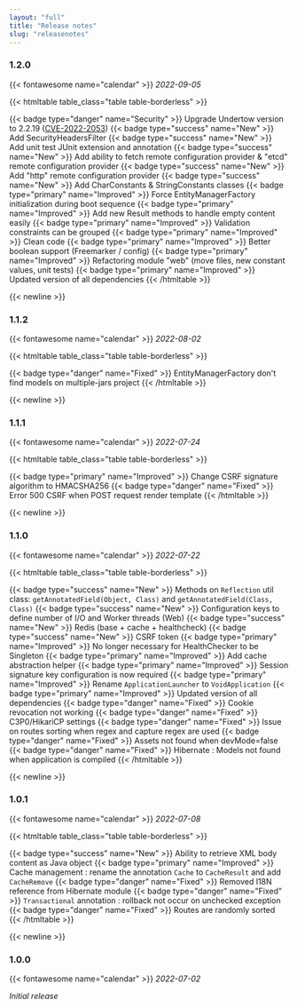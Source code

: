 ```yaml
---
layout: "full"
title: "Release notes"
slug: "releasenotes"
---
```


### 1.2.0
{{< fontawesome name="calendar" >}}  *2022-09-05*

{{< htmltable table_class="table table-borderless" >}}
<tr>
  <td class="text-end" width=90px>{{< badge type="danger" name="Security" >}}</td>
  <td>Upgrade Undertow version to 2.2.19 (<a href="https://github.com/advisories/GHSA-95rf-557x-44g5">CVE-2022-2053</a>)</td>
</tr>
<tr>
  <td class="text-end" width=90px>{{< badge type="success" name="New" >}}</td>
  <td>Add SecurityHeadersFilter</td>
</tr>
<tr>
  <td class="text-end" width=90px>{{< badge type="success" name="New" >}}</td>
  <td>Add unit test JUnit extension and annotation</td>
</tr>
<tr>
  <td class="text-end" width=90px>{{< badge type="success" name="New" >}}</td>
  <td>Add ability to fetch remote configuration provider & "etcd" remote configuration provider</td>
</tr>
<tr>
  <td class="text-end" width=90px>{{< badge type="success" name="New" >}}</td>
  <td>Add "http" remote configuration provider</td>
</tr>
<tr>
  <td class="text-end" width=90px>{{< badge type="success" name="New" >}}</td>
  <td>Add CharConstants & StringConstants classes</td>
</tr>
<tr>
  <td class="text-end" width=90px>{{< badge type="primary" name="Improved" >}}</td>
  <td>Force EntityManagerFactory initialization during boot sequence</td>
</tr>
<tr>
  <td class="text-end" width=90px>{{< badge type="primary" name="Improved" >}}</td>
  <td>Add new Result methods to handle empty content easily</td>
</tr>
<tr>
  <td class="text-end" width=90px>{{< badge type="primary" name="Improved" >}}</td>
  <td>Validation constraints can be grouped</td>
</tr>
<tr>
  <td class="text-end" width=90px>{{< badge type="primary" name="Improved" >}}</td>
  <td>Clean code</td>
</tr>
<tr>
  <td class="text-end" width=90px>{{< badge type="primary" name="Improved" >}}</td>
  <td>Better boolean support (Freemarker / config)</td>
</tr>
<tr>
  <td class="text-end" width=90px>{{< badge type="primary" name="Improved" >}}</td>
  <td>Refactoring module "web" (move files, new constant values, unit tests)</td>
</tr>
<tr>
  <td class="text-end" width=90px>{{< badge type="primary" name="Improved" >}}</td>
  <td>Updated version of all dependencies</td>
</tr>
{{< /htmltable >}}



{{< newline >}}
### 1.1.2
{{< fontawesome name="calendar" >}}  *2022-08-02*

{{< htmltable table_class="table table-borderless" >}}
<tr>
  <td class="text-end" width=90px>{{< badge type="danger" name="Fixed" >}}</td>
  <td>EntityManagerFactory don't find models on multiple-jars project</td>
</tr>
{{< /htmltable >}}



{{< newline >}}
### 1.1.1
{{< fontawesome name="calendar" >}}  *2022-07-24*

{{< htmltable table_class="table table-borderless" >}}
<tr>
  <td class="text-end" width=90px>{{< badge type="primary" name="Improved" >}}</td>
  <td>Change CSRF signature algorithm to HMACSHA256</td>
</tr>
<tr>
  <td class="text-end" width=90px>{{< badge type="danger" name="Fixed" >}}</td>
  <td>Error 500 CSRF when POST request render template</td>
</tr>
{{< /htmltable >}}



{{< newline >}}
### 1.1.0
{{< fontawesome name="calendar" >}}  *2022-07-22*

{{< htmltable table_class="table table-borderless" >}}
<tr>
  <td class="text-end" width=90px>{{< badge type="success" name="New" >}}</td>
  <td>Methods on <code>Reflection</code> util class: <code>getAnnotatedField(Object, Class<? extends Annotation>)</code> and <code>getAnnotatedField(Class, Class<? extends Annotation>)</code></td>
</tr>
<tr>
  <td class="text-end" width=90px>{{< badge type="success" name="New" >}}</td>
  <td>Configuration keys to define number of I/O and Worker threads (Web)</td>
</tr>
<tr>
  <td class="text-end" width=90px>{{< badge type="success" name="New" >}}</td>
  <td>Redis (base + cache + healthcheck)</td>
</tr>
<tr>
  <td class="text-end" width=90px>{{< badge type="success" name="New" >}}</td>
  <td>CSRF token</td>
</tr>
<tr>
  <td class="text-end" width=90px>{{< badge type="primary" name="Improved" >}}</td>
  <td>No longer necessary for HealthChecker to be Singleton</code></td>
</tr>
<tr>
  <td class="text-end" width=90px>{{< badge type="primary" name="Improved" >}}</td>
  <td>Add cache abstraction helper</code></td>
</tr>
<tr>
  <td class="text-end" width=90px>{{< badge type="primary" name="Improved" >}}</td>
  <td>Session signature key configuration is now required</code></td>
</tr>
<tr>
  <td class="text-end" width=90px>{{< badge type="primary" name="Improved" >}}</td>
  <td>Rename <code>ApplicationLauncher</code> to <code>VoidApplication</code>
</td>
</tr>
<tr>
  <td class="text-end" width=90px>{{< badge type="primary" name="Improved" >}}</td>
  <td>Updated version of all dependencies</td>
</tr>
<tr>
  <td class="text-end" width=90px>{{< badge type="danger" name="Fixed" >}}</td>
  <td>Cookie revocation not working</td>
</tr>
<tr>
  <td class="text-end" width=90px>{{< badge type="danger" name="Fixed" >}}</td>
  <td>C3P0/HikariCP settings</td>
</tr>
<tr>
  <td class="text-end" width=90px>{{< badge type="danger" name="Fixed" >}}</td>
  <td>Issue on routes sorting when regex and capture regex are used</td>
</tr>
<tr>
  <td class="text-end" width=90px>{{< badge type="danger" name="Fixed" >}}</td>
  <td>Assets not found when devMode=false</td>
</tr>
<tr>
  <td class="text-end" width=90px>{{< badge type="danger" name="Fixed" >}}</td>
  <td>Hibernate : Models not found when application is compiled</td>
</tr>
{{< /htmltable >}}



{{< newline >}}
### 1.0.1
{{< fontawesome name="calendar" >}}  *2022-07-08*

{{< htmltable table_class="table table-borderless" >}}
<tr>
  <td class="text-end" width=90px>{{< badge type="success" name="New" >}}</td>
  <td>Ability to retrieve XML body content as Java object</td>
</tr>
<tr>
  <td class="text-end" width=90px>{{< badge type="primary" name="Improved" >}}</td>
  <td>Cache management : rename the annotation <code>Cache</code> to <code>CacheResult</code> and add <code>CacheRemove</code></td>
</tr>
<tr>
  <td class="text-end" width=90px>{{< badge type="danger" name="Fixed" >}}</td>
  <td>Removed I18N reference from Hibernate module</td>
</tr>
<tr>
  <td class="text-end" width=90px>{{< badge type="danger" name="Fixed" >}}</td>
  <td><code>Transactional</code> annotation : rollback not occur on unchecked exception</td>
</tr>
<tr>
  <td class="text-end" width=90px>{{< badge type="danger" name="Fixed" >}}</td>
  <td>Routes are randomly sorted</td>
</tr>
{{< /htmltable >}}



{{< newline >}}
### 1.0.0
{{< fontawesome name="calendar" >}}  *2022-07-02*

*Initial release*
